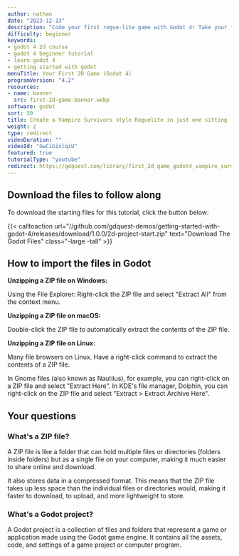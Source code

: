 ```yaml
---
author: nathan
date: "2023-12-13"
description: "Code your first rogue-lite game with Godot 4! Take your first steps in 2D game development, with: player movement, health, shooting mechanics, and enemies that spawn and follow the player."
difficulty: beginner
keywords:
- godot 4 2d course
- godot 4 beginner tutorial
- learn godot 4
- getting started with godot
menuTitle: Your First 2D Game (Godot 4)
programVersion: "4.2"
resources:
- name: banner
  src: first-2d-game-banner.webp
software: godot
sort: 30
title: Create a Vampire Survivors style Roguelite in just one sitting
weight: 2
type: redirect
videoDuration: ""
videoId: "GwCiGixlqiU"
featured: true
tutorialType: "youtube"
redirect: https://gdquest.com/library/first_2d_game_godot4_vampire_survivor/
---
```


## Download the files to follow along

To download the starting files for this tutorial, click the button below:

{{< calltoaction 
url="//github.com/gdquest-demos/getting-started-with-godot-4/releases/download/1.0.0/2d-project-start.zip" 
text="Download The Godot Files"
class="-large -tall" >}}


## How to import the files in Godot

**Unzipping a ZIP file on Windows:**

Using the File Explorer: Right-click the ZIP file and select "Extract All" from the context menu.

**Unzipping a ZIP file on macOS:**

Double-click the ZIP file to automatically extract the contents of the ZIP file.

**Unzipping a ZIP file on Linux:**

Many file browsers on Linux. Have a right-click command to extract the contents of a ZIP file.

In Gnome files (also known as Nautilus), for example, you can right-click on a ZIP file and select "Extract Here".
In KDE's file manager, Dolphin, you can right-click on the ZIP file and select "Extract > Extract Archive Here".

## Your questions

### What's a ZIP file?

A ZIP file is like a folder that can hold multiple files or directories (folders inside folders) but as a single file on your computer, making it much easier to share online and download.

It also stores data in a compressed format. This means that the ZIP file takes up less space than the individual files or directories would, making it faster to download, to upload, and more lightweight to store.

### What's a Godot project?

A Godot project is a collection of files and folders that represent a game or application made using the Godot game engine. It contains all the assets, code, and settings of a game project or computer program.
